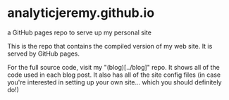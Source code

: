 # analyticjeremy.github.io
a GitHub pages repo to serve up my personal site

This is the repo that contains the compiled version of my web site.  It is served by GitHub pages.

For the full source code, visit my "(blog)[../blog]" repo.  It shows all of the code used in each blog post.  It also has
all of the site config files (in case you're interested in setting up your own site... which you should definitely do!)
